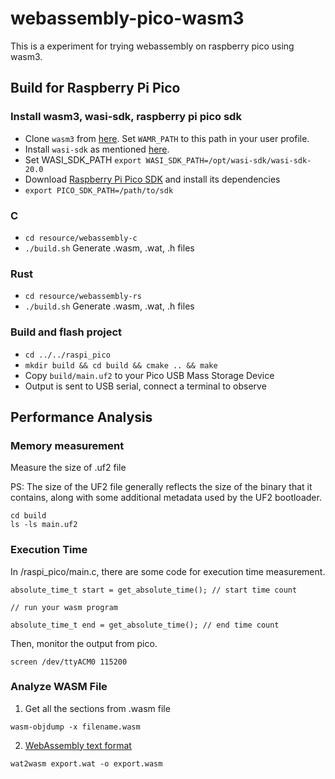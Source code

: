 # webassembly-pico-wasm3
This is a experiment for trying webassembly on raspberry pico using wasm3.


## Build for Raspberry Pi Pico

### Install wasm3, wasi-sdk, raspberry pi pico sdk
- Clone `wasm3` from [here](https://github.com/wasm3/wasm3/tree/main). Set `WAMR_PATH` to this path in your user profile.
- Install `wasi-sdk` as mentioned [here](https://github.com/WebAssembly/wasi-sdk).
- Set WASI_SDK_PATH `export WASI_SDK_PATH=/opt/wasi-sdk/wasi-sdk-20.0`
- Download [Raspberry Pi Pico SDK](https://github.com/raspberrypi/pico-sdk) and install its dependencies
- `export PICO_SDK_PATH=/path/to/sdk`

### C
- `cd resource/webassembly-c`
- `./build.sh` Generate .wasm, .wat, .h files

### Rust
- `cd resource/webassembly-rs`
- `./build.sh` Generate .wasm, .wat, .h files

### Build and flash project
- `cd ../../raspi_pico`
- `mkdir build && cd build && cmake .. && make`
- Copy `build/main.uf2` to your Pico USB Mass Storage Device
- Output is sent to USB serial, connect a terminal to observe



## Performance Analysis

### Memory measurement

Measure the size of .uf2 file 

PS: The size of the UF2 file generally reflects the size of the binary that it contains, along with some additional metadata used by the UF2 bootloader. 

```
cd build
ls -ls main.uf2
```

### Execution Time

In /raspi_pico/main.c, there are some code for execution time measurement.
```
absolute_time_t start = get_absolute_time(); // start time count

// run your wasm program

absolute_time_t end = get_absolute_time(); // end time count
```

Then, monitor the output from pico.
```
screen /dev/ttyACM0 115200
```


### Analyze WASM File

1. Get all the sections from .wasm file
```
wasm-objdump -x filename.wasm
```


2. [WebAssembly text format](https://developer.mozilla.org/en-US/docs/WebAssembly/Understanding_the_text_format)

```
wat2wasm export.wat -o export.wasm
```


